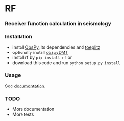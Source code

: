 # RF
### Receiver function calculation in seismology

### Installation
* install [ObsPy][1], its dependencies and [toeplitz][2]
* optionally install [obspyDMT][3]
* install rf by `pip install rf` or
* download this code and run `python setup.py install`

### Usage
 See [documentation][4].

### TODO
* More documentation
* More tests

[1]: https://github.com/obspy/obspy
[2]: https://github.com/trichter/toeplitz
[3]: https://github.com/kasra-hosseini/obspyDMT
[4]: http://rf.readthedocs.org/


